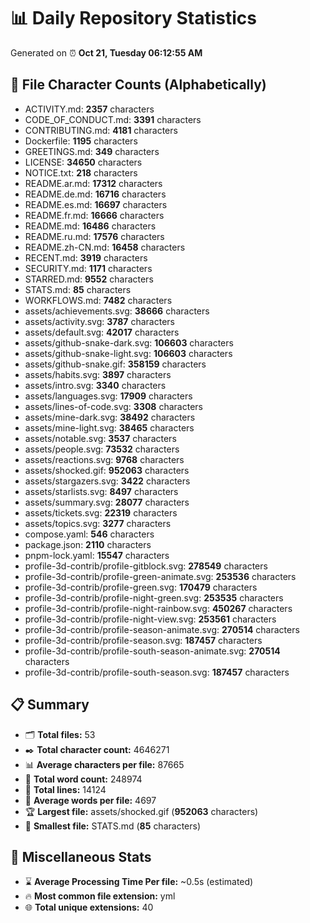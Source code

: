 # 📊 Daily Repository Statistics
Generated on ⏰ **Oct 21, Tuesday 06:12:55 AM**

## 📂 File Character Counts (Alphabetically)
- ACTIVITY.md: **2357** characters
- CODE_OF_CONDUCT.md: **3391** characters
- CONTRIBUTING.md: **4181** characters
- Dockerfile: **1195** characters
- GREETINGS.md: **349** characters
- LICENSE: **34650** characters
- NOTICE.txt: **218** characters
- README.ar.md: **17312** characters
- README.de.md: **16716** characters
- README.es.md: **16697** characters
- README.fr.md: **16666** characters
- README.md: **16486** characters
- README.ru.md: **17576** characters
- README.zh-CN.md: **16458** characters
- RECENT.md: **3919** characters
- SECURITY.md: **1171** characters
- STARRED.md: **9552** characters
- STATS.md: **85** characters
- WORKFLOWS.md: **7482** characters
- assets/achievements.svg: **38666** characters
- assets/activity.svg: **3787** characters
- assets/default.svg: **42017** characters
- assets/github-snake-dark.svg: **106603** characters
- assets/github-snake-light.svg: **106603** characters
- assets/github-snake.gif: **358159** characters
- assets/habits.svg: **3897** characters
- assets/intro.svg: **3340** characters
- assets/languages.svg: **17909** characters
- assets/lines-of-code.svg: **3308** characters
- assets/mine-dark.svg: **38492** characters
- assets/mine-light.svg: **38465** characters
- assets/notable.svg: **3537** characters
- assets/people.svg: **73532** characters
- assets/reactions.svg: **9768** characters
- assets/shocked.gif: **952063** characters
- assets/stargazers.svg: **3422** characters
- assets/starlists.svg: **8497** characters
- assets/summary.svg: **28077** characters
- assets/tickets.svg: **22319** characters
- assets/topics.svg: **3277** characters
- compose.yaml: **546** characters
- package.json: **2110** characters
- pnpm-lock.yaml: **15547** characters
- profile-3d-contrib/profile-gitblock.svg: **278549** characters
- profile-3d-contrib/profile-green-animate.svg: **253536** characters
- profile-3d-contrib/profile-green.svg: **170479** characters
- profile-3d-contrib/profile-night-green.svg: **253535** characters
- profile-3d-contrib/profile-night-rainbow.svg: **450267** characters
- profile-3d-contrib/profile-night-view.svg: **253561** characters
- profile-3d-contrib/profile-season-animate.svg: **270514** characters
- profile-3d-contrib/profile-season.svg: **187457** characters
- profile-3d-contrib/profile-south-season-animate.svg: **270514** characters
- profile-3d-contrib/profile-south-season.svg: **187457** characters

## 📋 Summary
- 🗂️ **Total files:** 53
- ✒️ **Total character count:** 4646271
- 📊 **Average characters per file:** 87665
- 📝 **Total word count:** 248974
- 🧾 **Total lines:** 14124
- 📐 **Average words per file:** 4697
- 🏆 **Largest file:** assets/shocked.gif (**952063** characters)
- 🥉 **Smallest file:** STATS.md (**85** characters)

## 🌟 Miscellaneous Stats
- ⌛ **Average Processing Time Per file:** ~0.5s (estimated)
- 🔥 **Most common file extension:** yml
- 🌐 **Total unique extensions:** 40
